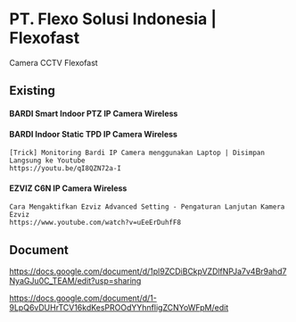 # PT. Flexo Solusi Indonesia | Flexofast
Camera CCTV Flexofast

## Existing 

#### BARDI Smart Indoor PTZ IP Camera Wireless
#### BARDI Indoor Static TPD IP Camera Wireless
    [Trick] Monitoring Bardi IP Camera menggunakan Laptop | Disimpan Langsung ke Youtube
    https://youtu.be/qI8QZN72a-I
    

#### EZVIZ C6N IP Camera Wireless
    Cara Mengaktifkan Ezviz Advanced Setting - Pengaturan Lanjutan Kamera Ezviz
    https://www.youtube.com/watch?v=uEeErDuhfF8

## Document

https://docs.google.com/document/d/1pl9ZCDiBCkpVZDlfNPJa7v4Br9ahd7NyaGJu0C_TEAM/edit?usp=sharing

https://docs.google.com/document/d/1-9LpQ6vDUHrTCV16kdKesPROOdYYhnfligZCNYoWFpM/edit
